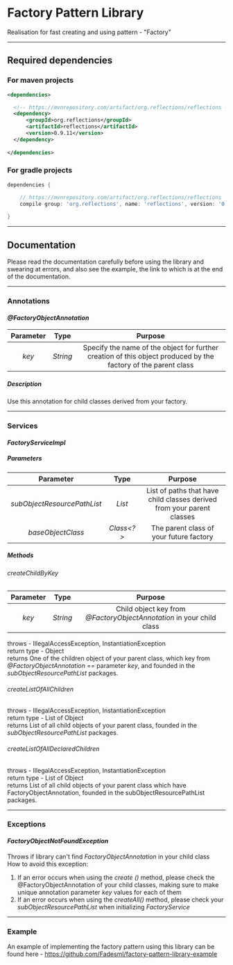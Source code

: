 # Factory Pattern Library
Realisation for fast creating and using pattern - "Factory"
____

## Required dependencies
### For maven projects
```xml
<dependencies>

  <!-- https://mvnrepository.com/artifact/org.reflections/reflections -->
  <dependency>
      <groupId>org.reflections</groupId>
      <artifactId>reflections</artifactId>
      <version>0.9.11</version>
  </dependency>
  
</dependencies>
```

### For gradle projects
```gradle
dependencies {

    // https://mvnrepository.com/artifact/org.reflections/reflections
    compile group: 'org.reflections', name: 'reflections', version: '0.9.11'
    
}
```
____

## Documentation
Please read the documentation carefully before using the library and swearing at errors, and also see the example, the link to which is at the end of the documentation.
____
### Annotations
#### *@FactoryObjectAnnotation*
| Parameter | Type | Purpose |
|:----------------:|:---------:|:----------------:|
| *key* | *String* | Specify the name of the object for further creation of this object produced by the factory of the parent class |
##### Description
Use this annotation for child classes derived from your factory.
____

### Services
#### *FactoryServiceImpl*
##### Parameters
| Parameter | Type | Purpose |
|:----------------:|:---------:|:----------------:|
| *subObjectResourcePathList* | *List<String>* | List of paths that have child classes derived from your parent classes |
| *baseObjectClass* | *Class<?>* | The parent class of your future factory |
##### Methods
###### *createChildByKey*
| Parameter | Type | Purpose |
|:----------------:|:---------:|:----------------:|
| *key* | *String* | Child object key from *@FactoryObjectAnnotation* in your child class |

throws - IllegalAccessException, InstantiationException  
return type - Object  
returns One of the children object of your parent class, which key from *@FactoryObjectAnnotation* == parameter *key*, and founded in the *subObjectResourcePathList* packages.

###### *createListOfAllChildren*
throws - IllegalAccessException, InstantiationException  
return type - List of Object  
returns List of all child objects of your parent class, founded in the *subObjectResourcePathList* packages.

###### *createListOfAllDeclaredChildren*
throws - IllegalAccessException, InstantiationException  
return type - List of Object  
returns List of all child objects of your parent class which have FactoryObjectAnnotation, founded in the subObjectResourcePathList packages.
____

### Exceptions
#### *FactoryObjectNotFoundException*
Throws if library can't find *FactoryObjectAnnotation* in your child class  
How to avoid this exception:
1. If an error occurs when using the *create ()* method, please check the @FactoryObjectAnnotation of your child classes, making sure to make unique annotation parameter *key* values for each of them
2. If an error occurs when using the *createAll()* method, please check your *subObjectResourcePathList* when initializing *FactoryService*
____
### Example
An example of implementing the factory pattern using this library can be found here - https://github.com/Fadesml/factory-pattern-library-example